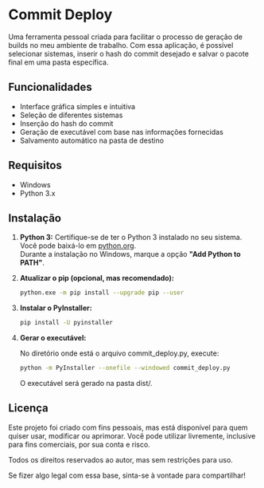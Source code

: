 # Commit Deploy

Uma ferramenta pessoal criada para facilitar o processo de geração de builds no meu ambiente de trabalho. Com essa aplicação, é possível selecionar sistemas, inserir o hash do commit desejado e salvar o pacote final em uma pasta específica.

## Funcionalidades

- Interface gráfica simples e intuitiva
- Seleção de diferentes sistemas
- Inserção do hash do commit
- Geração de executável com base nas informações fornecidas
- Salvamento automático na pasta de destino

## Requisitos

- Windows
- Python 3.x

## Instalação

1. **Python 3:** Certifique-se de ter o Python 3 instalado no seu sistema. Você pode baixá-lo em [python.org](https://www.python.org/downloads/).  
   Durante a instalação no Windows, marque a opção **"Add Python to PATH"**.

2. **Atualizar o pip (opcional, mas recomendado):**
   ```bash
   python.exe -m pip install --upgrade pip --user
   ```

3. **Instalar o PyInstaller:**
   ```bash
   pip install -U pyinstaller
   ```

3. **Gerar o executável:**

   No diretório onde está o arquivo commit_deploy.py, execute:
   ```bash
   python -m PyInstaller --onefile --windowed commit_deploy.py
   ```
   O executável será gerado na pasta dist/.

## Licença
Este projeto foi criado com fins pessoais, mas está disponível para quem quiser usar, modificar ou aprimorar.
Você pode utilizar livremente, inclusive para fins comerciais, por sua conta e risco.

Todos os direitos reservados ao autor, mas sem restrições para uso.

Se fizer algo legal com essa base, sinta-se à vontade para compartilhar!
